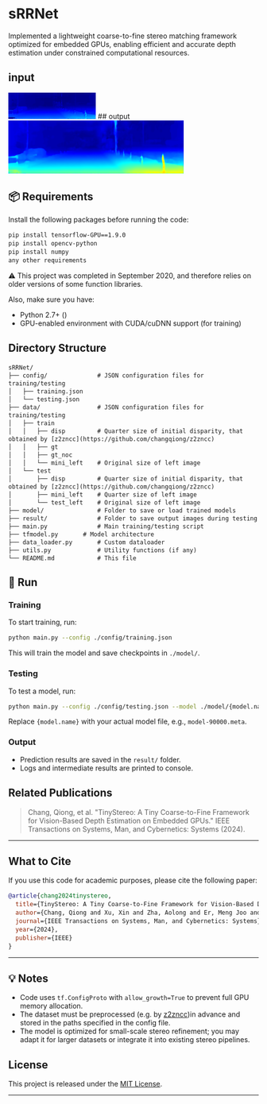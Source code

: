 # sRRNet

Implemented a lightweight coarse-to-fine stereo matching framework optimized for embedded GPUs, 
enabling efficient and accurate depth estimation under constrained computational resources.

## input
<img src="result/sample_small.png" alt=" Image" width="35%">
## output
<img src="result/sample_large.png" alt=" Image" width="70%">

## 📦 Requirements

Install the following packages before running the code:

```bash
pip install tensorflow-GPU==1.9.0
pip install opencv-python
pip install numpy
any other requirements
```
⚠️ This project was completed in September 2020, and therefore relies on older versions of some function libraries.


Also, make sure you have:

- Python 2.7+ ()
- GPU-enabled environment with CUDA/cuDNN support (for training)

## Directory Structure

```
sRRNet/
├── config/              # JSON configuration files for training/testing
│   ├── training.json
│   └── testing.json
├── data/                # JSON configuration files for training/testing
│   ├── train
│   │   ├── disp         # Quarter size of initial disparity, that obtained by [z2zncc](https://github.com/changqiong/z2zncc)
│   │   ├── gt
│   │   ├── gt_noc
│   │   └── mini_left    # Original size of left image 
│   └── test
│       ├── disp         # Quarter size of initial disparity, that obtained by [z2zncc](https://github.com/changqiong/z2zncc)
│       ├── mini_left    # Quarter size of left image
│       └── test_left    # Original size of left image 
├── model/               # Folder to save or load trained models
├── result/              # Folder to save output images during testing
├── main.py              # Main training/testing script
├── tfmodel.py     	 # Model architecture
├── data_loader.py       # Custom dataloader
├── utils.py             # Utility functions (if any)
└── README.md            # This file
```

## 🚀 Run

### Training

To start training, run:

```bash
python main.py --config ./config/training.json
```

This will train the model and save checkpoints in `./model/`.

### Testing

To test a model, run:

```bash
python main.py --config ./config/testing.json --model ./model/{model.name} --mode test
```

Replace `{model.name}` with your actual model file, e.g., `model-90000.meta`.

### Output

- Prediction results are saved in the `result/` folder.
- Logs and intermediate results are printed to console.



## Related Publications

> Chang, Qiong, et al. 
> "TinyStereo: A Tiny Coarse-to-Fine Framework for Vision-Based Depth Estimation on Embedded GPUs."
> IEEE Transactions on Systems, Man, and Cybernetics: Systems (2024).
---

## What to Cite

If you use this code for academic purposes, please cite the following paper:

```bibtex
@article{chang2024tinystereo,
  title={TinyStereo: A Tiny Coarse-to-Fine Framework for Vision-Based Depth Estimation on Embedded GPUs},
  author={Chang, Qiong and Xu, Xin and Zha, Aolong and Er, Meng Joo and Sun, Yongqing and Li, Yun},
  journal={IEEE Transactions on Systems, Man, and Cybernetics: Systems},
  year={2024},
  publisher={IEEE}
}
```

---

## 💡 Notes

- Code uses `tf.ConfigProto` with `allow_growth=True` to prevent full GPU memory allocation.
- The dataset must be preprocessed (e.g. by [z2zncc](https://github.com/changqiong/z2zncc))in advance and stored in the paths specified in the config file.
- The model is optimized for small-scale stereo refinement; you may adapt it for larger datasets or integrate it into existing stereo pipelines.


## License

This project is released under the [MIT License](LICENSE).

---